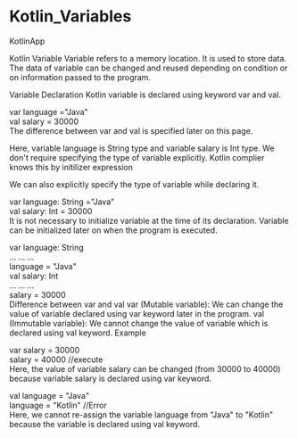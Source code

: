 # Kotlin_Variables
KotlinApp


Kotlin Variable
Variable refers to a memory location. It is used to store data. The data of variable can be changed and reused depending on condition or on information passed to the program.

Variable Declaration
Kotlin variable is declared using keyword var and val.

var language ="Java"  
val salary = 30000  
The difference between var and val is specified later on this page.

Here, variable language is String type and variable salary is Int type. We don't require specifying the type of variable explicitly. 
Kotlin complier knows this by initilizer expression 




We can also explicitly specify the type of variable while declaring it.

var language: String ="Java"  
val salary: Int = 30000  
It is not necessary to initialize variable at the time of its declaration. Variable can be initialized later on when the program is executed.

var language: String  
... ... ...  
language = "Java"  
val salary: Int  
... ... ...  
salary = 30000  
Difference between var and val
var (Mutable variable): We can change the value of variable declared using var keyword later in the program.
val (Immutable variable): We cannot change the value of variable which is declared using val keyword.
Example

var salary = 30000  
salary = 40000 //execute  
Here, the value of variable salary can be changed (from 30000 to 40000) because variable salary is declared using var keyword.

val language = "Java"  
language = "Kotlin" //Error  
Here, we cannot re-assign the variable language from "Java" to "Kotlin" because the variable is declared using val keyword.












